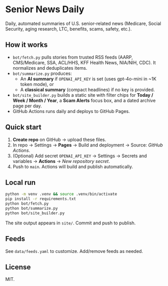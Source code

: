 # Senior News Daily

Daily, automated summaries of U.S. senior-related news (Medicare, Social Security, aging research, LTC, benefits, scams, safety, etc.).

## How it works
- `bot/fetch.py` pulls stories from trusted RSS feeds (AARP, CMS/Medicare, SSA, ACL/HHS, KFF Health News, NIA/NIH, CDC). It normalizes and deduplicates items.
- `bot/summarize.py` produces:
  - An **AI summary** if `OPENAI_API_KEY` is set (uses gpt-4o-mini in ~1K token mode), or
  - A **classical summary** (compact headlines) if no key is provided.
- `bot/site_builder.py` builds a static site with filter chips for **Today / Week / Month / Year**, a **Scam Alerts** focus box, and a dated archive page per day.
- GitHub Actions runs daily and deploys to GitHub Pages.

## Quick start
1) **Create repo** on GitHub → upload these files.
2) In repo → Settings → **Pages** → Build and deployment → Source: *GitHub Actions*.
3) (Optional) Add secret `OPENAI_API_KEY` → Settings → Secrets and variables → **Actions** → *New repository secret*.
4) Push to `main`. Actions will build and publish automatically.

## Local run
```bash
python -m venv .venv && source .venv/bin/activate
pip install -r requirements.txt
python bot/fetch.py
python bot/summarize.py
python bot/site_builder.py
```
The site output appears in `site/`. Commit and push to publish.

## Feeds
See `data/feeds.yaml` to customize. Add/remove feeds as needed.

## License
MIT.
